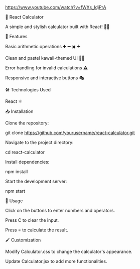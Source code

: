 https://www.youtube.com/watch?v=fWXs_ldjPrA

📱 React Calculator

A simple and stylish calculator built with React! 🧮✨

🚀 Features

Basic arithmetic operations ➕ ➖ ✖️ ➗

Clean and pastel kawaii-themed UI 🎨💖

Error handling for invalid calculations ⚠️

Responsive and interactive buttons 🎭

🛠️ Technologies Used

React ⚛

📥 Installation

Clone the repository:

git clone https://github.com/yourusername/react-calculator.git

Navigate to the project directory:

cd react-calculator

Install dependencies:

npm install

Start the development server:

npm start

📜 Usage

Click on the buttons to enter numbers and operators.

Press C to clear the input.

Press = to calculate the result.

🖌️ Customization

Modify Calculator.css to change the calculator's appearance.

Update Calculator.jsx to add more functionalities.
